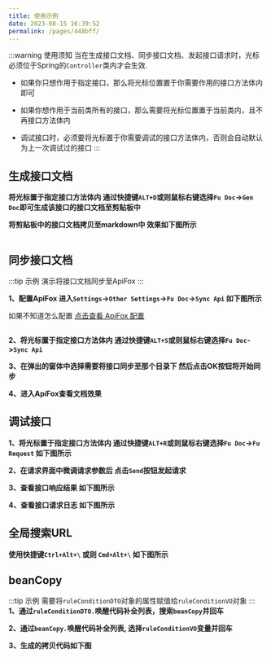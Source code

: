 ```yaml
---
title: 使用示例
date: 2023-08-15 16:39:52
permalink: /pages/448bff/
---
```



:::warning 使用须知
当在生成接口文档、同步接口文档、发起接口请求时，光标必须位于Spring的`Controller`类内才会生效.

- 如果你只想作用于指定接口，那么将光标位置置于你需要作用的接口方法体内即可

- 如果你想作用于当前类所有的接口，那么需要将光标位置置于当前类内，且不再接口方法体内

- 调试接口时，必须要将光标置于你需要调试的接口方法体内，否则会自动默认为上一次调试过的接口
:::


## 生成接口文档
**将光标置于指定接口方法体内 通过快捷键`ALT+D`或则鼠标右键选择`Fu Doc`->`Gen Doc`即可生成该接口的接口文档至剪贴板中**
<img alt="" :src="$withBase('/img/demo/doc1.png')" class="no-zoom">

**将剪贴板中的接口文档拷贝至markdown中 效果如下图所示**

<img alt="" :src="$withBase('/img/demo/doc2.png')" class="no-zoom">


## 同步接口文档

:::tip 示例
演示将接口文档同步至ApiFox
:::

**1、配置ApiFox 进入`Settings`->`Other Settings`->`Fu Doc`->`Sync Api` 如下图所示**

如果不知道怎么配置 [点击查看 ApiFox 配置](/pages/7849d6)

<img alt="" :src="$withBase('/img/demo/sync1.png')" class="no-zoom">


**2、将光标置于指定接口方法体内 通过快捷键`ALT+S`或则鼠标右键选择`Fu Doc`->`Sync Api`**
<img alt="" :src="$withBase('/img/demo/sync2.png')" class="no-zoom">

**3、在弹出的窗体中选择需要将接口同步至那个目录下 然后点击OK按钮将开始同步**
<img alt="" :src="$withBase('/img/demo/sync3.png')" class="no-zoom">

**4、进入ApiFox查看文档效果**
<img alt="" :src="$withBase('/img/demo/sync4.png')" class="no-zoom">


## 调试接口
**1、将光标置于指定接口方法体内 通过快捷键`ALT+R`或则鼠标右键选择`Fu Doc`->`Fu Request` 如下图所示**
<img alt="" :src="$withBase('/img/demo/request1.png')" class="no-zoom">

**2、在请求界面中微调请求参数后 点击`Send`按钮发起请求**
<img alt="" :src="$withBase('/img/demo/request2.png')" class="no-zoom">

**3、查看接口响应结果 如下图所示**
<img alt="" :src="$withBase('/img/demo/request3.png')" class="no-zoom">

**4、查看接口请求日志 如下图所示**
<img alt="" :src="$withBase('/img/demo/request4.png')" class="no-zoom">


## 全局搜索URL
**使用快捷键`Ctrl+Alt+\` 或则 `Cmd+Alt+\` 如下图所示**
<img alt="" :src="$withBase('/img/demo/search.png')" class="no-zoom">




## beanCopy
:::tip 示例
需要将`ruleConditionDTO`对象的属性赋值给`ruleConditionVO`对象
:::
**1、通过`ruleConditionDTO.`唤醒代码补全列表，搜索`beanCopy`并回车**
<img alt="" :src="$withBase('/img/demo/beanCopy1.png')" class="no-zoom">


**2、通过`beanCopy.`唤醒代码补全列表, 选择`ruleConditionVO`变量并回车**
<img alt="" :src="$withBase('/img/demo/beanCopy2.png')" class="no-zoom">

**3、生成的拷贝代码如下图**
<img alt="" :src="$withBase('/img/demo/beanCopy3.png')" class="no-zoom">